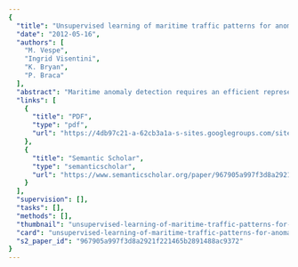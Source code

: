 ```yaml
---
{
  "title": "Unsupervised learning of maritime traffic patterns for anomaly detection",
  "date": "2012-05-16",
  "authors": [
    "M. Vespe",
    "Ingrid Visentini",
    "K. Bryan",
    "P. Braca"
  ],
  "abstract": "Maritime anomaly detection requires an efficient representation and consistent knowledge of vessel behaviour. Automatic Identification System (AIS) data provides ships state vector and identity information that is here used to automatically derive knowledge of maritime traffic in an unsupervised way. The proposed approach only utilises AIS data, historical or real-time, and is aimed at incrementally learning motion patterns without any specific a priori contextual description. This can be applied to a single AIS terrestrial receiver, to regional networks or to global scale tracking. The maritime traffic representation underpins low- likelihood behaviour detection and supports enhanced Maritime Situational Awareness by providing a characterisation of vessels traffic.",
  "links": [
    {
      "title": "PDF",
      "type": "pdf",
      "url": "https://4db97c21-a-62cb3a1a-s-sites.googlegroups.com/site/paolobraca/UNSUPERVISED%20LEARNING%20OF%20MARITIME%20TRAFFIC%20PATTERNS%20FOR%20ANOMALY%20DETECTION.pdf?attachauth=ANoY7cqI0vwHAQ52TrnWKmX4GWNRsR57AfPwhEAPg2Fr0h5kL64Xy_9sxHxwQyMxCRWL_RIls65lnSJBe_J1TgtqzZt-EFGG6MnHzPRvRhMqaa-2F3AD83zhzFVUGFNBzpndjVFC7DxjJ4cw30nyOeXRsx3M99213Uq6qED5a9MyiGTGf7N8MYTrhrx7eF1LgLqPN4XAy-ikG2cIV74aLW-bjzuqdcchASFYLkBSducawEiyRlexlx422EtqwTypihW0pH8lTJGbEySgtKmoEMt7ksU8oLvLhFbpn-ueeIxDSgJRs2oxr88%3D&attredirects=0&d=1"
    },
    {
      "title": "Semantic Scholar",
      "type": "semanticscholar",
      "url": "https://www.semanticscholar.org/paper/967905a997f3d8a2921f221465b2891488ac9372"
    }
  ],
  "supervision": [],
  "tasks": [],
  "methods": [],
  "thumbnail": "unsupervised-learning-of-maritime-traffic-patterns-for-anomaly-detection-thumb.jpg",
  "card": "unsupervised-learning-of-maritime-traffic-patterns-for-anomaly-detection-card.jpg",
  "s2_paper_id": "967905a997f3d8a2921f221465b2891488ac9372"
}
---
```


